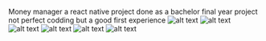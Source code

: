 Money manager
a react native project done as a bachelor final year project not perfect codding but a good first experience
![alt text](https://github.com/MMelek00/money-Manager/tree/master/assets/PFE/img3.png)
![alt text](https://github.com/MMelek00/money-Manager/tree/master/assets/PFE/img4.png)
![alt text](https://github.com/MMelek00/money-Manager/tree/master/assets/PFE/img6.png)
![alt text](https://github.com/MMelek00/money-Manager/tree/master/assets/PFE/img1.png)
![alt text](https://github.com/MMelek00/money-Manager/tree/master/assets/PFE/img2.png)
![alt text](https://github.com/MMelek00/money-Manager/tree/master/assets/PFE/img5.png)
